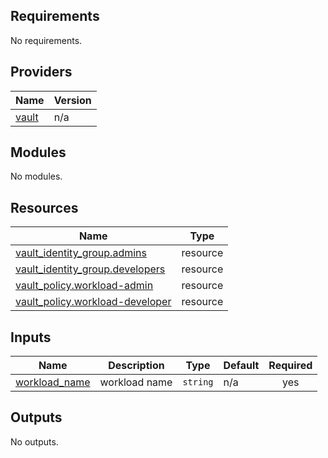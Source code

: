 <!-- BEGIN_TF_DOCS -->
## Requirements

No requirements.

## Providers

| Name | Version |
|------|---------|
| <a name="provider_vault"></a> [vault](#provider\_vault) | n/a |

## Modules

No modules.

## Resources

| Name | Type |
|------|------|
| [vault_identity_group.admins](https://registry.terraform.io/providers/hashicorp/vault/latest/docs/resources/identity_group) | resource |
| [vault_identity_group.developers](https://registry.terraform.io/providers/hashicorp/vault/latest/docs/resources/identity_group) | resource |
| [vault_policy.workload-admin](https://registry.terraform.io/providers/hashicorp/vault/latest/docs/resources/policy) | resource |
| [vault_policy.workload-developer](https://registry.terraform.io/providers/hashicorp/vault/latest/docs/resources/policy) | resource |

## Inputs

| Name | Description | Type | Default | Required |
|------|-------------|------|---------|:--------:|
| <a name="input_workload_name"></a> [workload\_name](#input\_workload\_name) | workload name | `string` | n/a | yes |

## Outputs

No outputs.
<!-- END_TF_DOCS -->